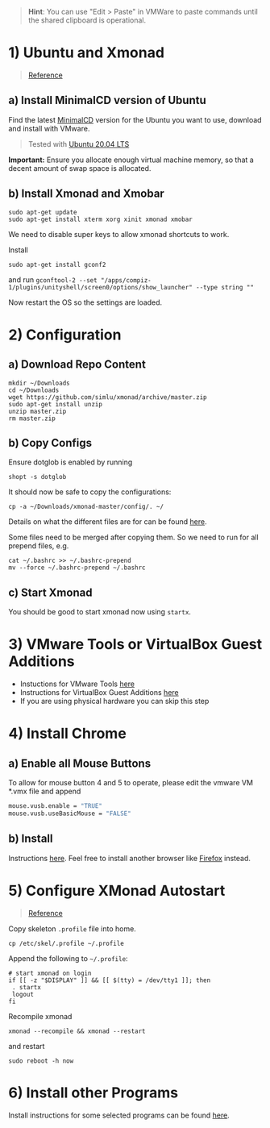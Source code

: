 > **Hint**: You can use "Edit > Paste" in VMWare to paste commands until the shared clipboard is operational.

# 1) Ubuntu and Xmonad
> [Reference](http://askubuntu.com/questions/142061/can-i-completely-remove-gnome-and-leave-xmonad)

## a) Install MinimalCD version of Ubuntu
Find the latest [MinimalCD](http://archive.ubuntu.com/ubuntu/dists/focal/main/installer-amd64/current/legacy-images/netboot/) version for the Ubuntu you want to use, download and install with VMware.

> Tested with [Ubuntu 20.04 LTS](http://archive.ubuntu.com/ubuntu/dists/bionic/main/installer-amd64/current/images/netboot/mini.iso)

**Important:** Ensure you allocate enough virtual machine memory, so that a decent amount of swap space is allocated.

## b) Install Xmonad and Xmobar
```shell
sudo apt-get update
sudo apt-get install xterm xorg xinit xmonad xmobar
```

We need to disable super keys to allow xmonad shortcuts to work.

Install
```shell
sudo apt-get install gconf2
```

and run `gconftool-2 --set "/apps/compiz-1/plugins/unityshell/screen0/options/show_launcher" --type string ""`

Now restart the OS so the settings are loaded.

# 2) Configuration
## a) Download Repo Content
```shell
mkdir ~/Downloads
cd ~/Downloads
wget https://github.com/simlu/xmonad/archive/master.zip
sudo apt-get install unzip
unzip master.zip
rm master.zip
```
## b) Copy Configs
Ensure dotglob is enabled by running
```shell
shopt -s dotglob
```
It should now be safe to copy the configurations:
```shell
cp -a ~/Downloads/xmonad-master/config/. ~/
```
Details on what the different files are for can be found [here](config.md). 

Some files need to be merged after copying them. So we need to run for all prepend files, e.g.
```
cat ~/.bashrc >> ~/.bashrc-prepend
mv --force ~/.bashrc-prepend ~/.bashrc
```

## c) Start Xmonad

You should be good to start xmonad now using `startx`.

# 3) VMware Tools or VirtualBox Guest Additions
* Instuctions for VMware Tools [here](programs/vmware-tools.md)
* Instructions for VirtualBox Guest Additions [here](programs/virtualbox-guest-additions.md)
* If you are using physical hardware you can skip this step

# 4) Install Chrome

## a) Enable all Mouse Buttons
To allow for mouse button 4 and 5 to operate, please edit the vmware VM \*.vmx file and append
```sh
mouse.vusb.enable = "TRUE"
mouse.vusb.useBasicMouse = "FALSE"
```

## b) Install
Instructions [here](programs/chrome.md). Feel free to install another browser like [Firefox](https://help.ubuntu.com/community/FirefoxNewVersion) instead.

# 5) Configure XMonad Autostart
> [Reference](https://linuxexpresso.wordpress.com/2010/10/03/startx-automatically-on-login-ubuntu/)

Copy skeleton `.profile` file into home.
```shell
cp /etc/skel/.profile ~/.profile
```
Append the following to `~/.profile`:
```shell
# start xmonad on login
if [[ -z "$DISPLAY" ]] && [[ $(tty) = /dev/tty1 ]]; then
 . startx
 logout
fi
```
Recompile xmonad
```shell
xmonad --recompile && xmonad --restart
```
and restart
```shell
sudo reboot -h now
```

# 6) Install other Programs
Install instructions for some selected programs can be found [here](programs/).
